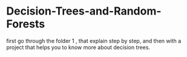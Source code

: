 # Decision-Trees-and-Random-Forests

first go through the folder 1 , that explain step by step, and then with a project that helps you to know more about decision trees.
